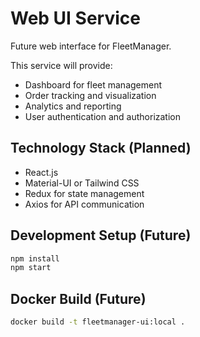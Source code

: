 # Web UI Service

Future web interface for FleetManager.

This service will provide:
- Dashboard for fleet management
- Order tracking and visualization
- Analytics and reporting
- User authentication and authorization

## Technology Stack (Planned)
- React.js
- Material-UI or Tailwind CSS
- Redux for state management
- Axios for API communication

## Development Setup (Future)
```bash
npm install
npm start
```

## Docker Build (Future)
```bash
docker build -t fleetmanager-ui:local .
```